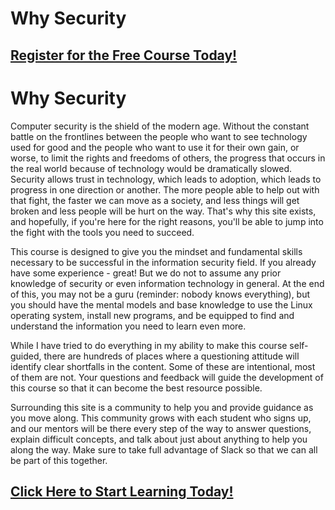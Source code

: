 # Why Security
##  [Register for the Free Course Today!](https://roppers.thinkific.com/courses/computing-fundamentals)
# Why Security
Computer security is the shield of the modern age. Without the constant battle on the frontlines between the people who want to see technology used for good and the people who want to use it for their own gain, or worse, to limit the rights and freedoms of others, the progress that occurs in the real world because of technology would be dramatically slowed. Security allows trust in technology, which leads to adoption, which leads to progress in one direction or another. The more people able to help out with that fight, the faster we can move as a society, and less things will get broken and less people will be hurt on the way. That's why this site exists, and hopefully, if you're here for the right reasons, you'll be able to jump into the fight with the tools you need to succeed.

This course is designed to give you the mindset and fundamental skills necessary to be successful in the information security field. If you already have some experience - great! But we do not to assume any prior knowledge of security or even information technology in general. At the end of this, you may not be a guru (reminder: nobody knows everything), but you should have the mental models and base knowledge to use the Linux operating system, install new programs, and be equipped to find and understand the information you need to learn even more.

While I have tried to do everything in my ability to make this course self-guided, there are hundreds of places where a questioning attitude will identify clear shortfalls in the content. Some of these are intentional, most of them are not. Your questions and feedback will guide the development of this course so that it can become the best resource possible.

Surrounding this site is a community to help you and provide guidance as you move along. This community grows with each student who signs up, and our mentors will be there every step of the way to answer questions, explain difficult concepts, and talk about just about anything to help you along the way. Make sure to take full advantage of Slack so that we can all be part of this together.

##  [Click Here to Start Learning Today!](https://roppers.thinkific.com/courses/computing-fundamentals)
